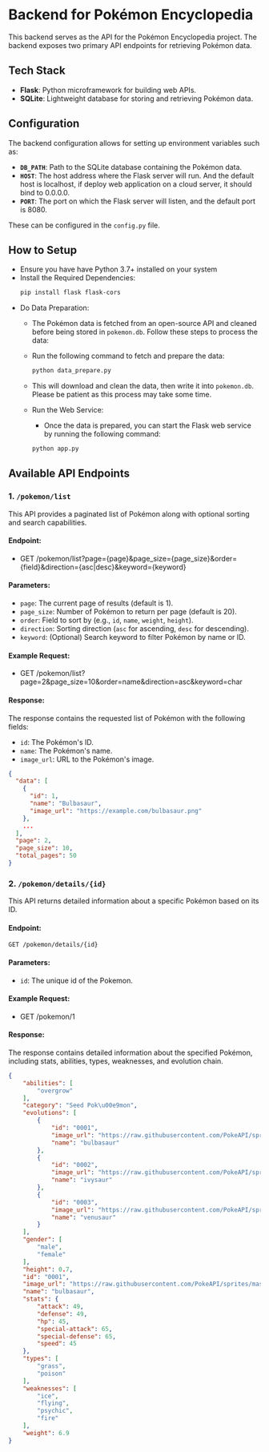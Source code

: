 # Backend for Pokémon Encyclopedia

This backend serves as the API for the Pokémon Encyclopedia project. The backend exposes two primary API endpoints for retrieving Pokémon data.

## Tech Stack

- **Flask**: Python microframework for building web APIs.
- **SQLite**: Lightweight database for storing and retrieving Pokémon data.

## Configuration

The backend configuration allows for setting up environment variables such as:

- **`DB_PATH`**: Path to the SQLite database containing the Pokémon data.
- **`HOST`**: The host address where the Flask server will run. And the default host is localhost, if deploy web application on a cloud server, it should bind to 0.0.0.0.
- **`PORT`**: The port on which the Flask server will listen, and the default port is 8080.

These can be configured in the `config.py` file.

## How to Setup

- Ensure you have have Python 3.7+ installed on your system
- Install the Required Dependencies:
   ```bash
   pip install flask flask-cors
- Do Data Preparation:
    - The Pokémon data is fetched from an open-source API and cleaned before being stored in `pokemon.db`. Follow these steps to process the data:
  
    - Run the following command to fetch and prepare the data:

      ```bash
      python data_prepare.py
      ```

    - This will download and clean the data, then write it into `pokemon.db`. Please be patient as this process may take some time.

  - Run the Web Service:
     - Once the data is prepared, you can start the Flask web service by running the following command:
     ```bash
     python app.py
     ```

## Available API Endpoints

### 1. `/pokemon/list`

This API provides a paginated list of Pokémon along with optional sorting and search capabilities.

#### **Endpoint**: 
- GET /pokemon/list?page={page}&page_size={page_size}&order={field}&direction={asc|desc}&keyword={keyword}

#### **Parameters**:

- `page`: The current page of results (default is 1).
- `page_size`: Number of Pokémon to return per page (default is 20).
- `order`: Field to sort by (e.g., `id`, `name`, `weight`, `height`).
- `direction`: Sorting direction (`asc` for ascending, `desc` for descending).
- `keyword`: (Optional) Search keyword to filter Pokémon by name or ID.

#### **Example Request**:
- GET /pokemon/list?page=2&page_size=10&order=name&direction=asc&keyword=char

#### **Response**:
The response contains the requested list of Pokémon with the following fields:
- `id`: The Pokémon's ID.
- `name`: The Pokémon's name.
- `image_url`: URL to the Pokémon's image.

```json
{
  "data": [
    {
      "id": 1,
      "name": "Bulbasaur",
      "image_url": "https://example.com/bulbasaur.png"
    },
    ...
  ],
  "page": 2,
  "page_size": 10,
  "total_pages": 50
}
```

### 2. `/pokemon/details/{id}`
This API returns detailed information about a specific Pokémon based on its ID.
#### **Endpoint**: 
```
GET /pokemon/details/{id}
```

#### **Parameters**:
- `id`: The unique id of the Pokemon.

#### **Example Request**:
- GET /pokemon/1

#### **Response**:
The response contains detailed information about the specified Pokémon, including stats, abilities, types, weaknesses, and evolution chain.

```json
{
    "abilities": [
        "overgrow"
    ],
    "category": "Seed Pok\u00e9mon",
    "evolutions": [
        {
            "id": "0001",
            "image_url": "https://raw.githubusercontent.com/PokeAPI/sprites/master/sprites/pokemon/other/official-artwork/1.png",
            "name": "bulbasaur"
        },
        {
            "id": "0002",
            "image_url": "https://raw.githubusercontent.com/PokeAPI/sprites/master/sprites/pokemon/other/official-artwork/2.png",
            "name": "ivysaur"
        },
        {
            "id": "0003",
            "image_url": "https://raw.githubusercontent.com/PokeAPI/sprites/master/sprites/pokemon/other/official-artwork/3.png",
            "name": "venusaur"
        }
    ],
    "gender": [
        "male",
        "female"
    ],
    "height": 0.7,
    "id": "0001",
    "image_url": "https://raw.githubusercontent.com/PokeAPI/sprites/master/sprites/pokemon/other/official-artwork/1.png",
    "name": "bulbasaur",
    "stats": {
        "attack": 49,
        "defense": 49,
        "hp": 45,
        "special-attack": 65,
        "special-defense": 65,
        "speed": 45
    },
    "types": [
        "grass",
        "poison"
    ],
    "weaknesses": [
        "ice",
        "flying",
        "psychic",
        "fire"
    ],
    "weight": 6.9
}
```





